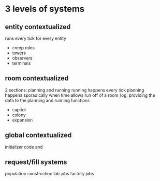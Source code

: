 # 3 levels of systems
## entity contextualized
runs every tick for every entity
- creep roles
- towers
- observers
- terminals

## room contextualized
2 sections: planning and running
running happens every tick
planning happens sporadically when time allows
run off of a room_log, providing the data to the planning and running functions
- capitol
- colony
- expansion

## global contextualized
initializer code and 


## request/fill systems
population
construction
lab jobs
factory jobs